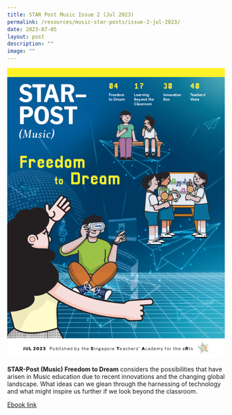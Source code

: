 ```yaml
---
title: STAR Post Music Issue 2 (Jul 2023)
permalink: /resources/music-star-posts/issue-2-jul-2023/
date: 2023-07-05
layout: post
description: ""
image: ""
---
```

![](/images/Publications/STAR%20POST%20(Music)/star-post%20(music):%20issue%202%20(jul%202023).PNG)

**STAR-Post (Music) Freedom to Dream** considers the possibilities that have arisen in Music education due to recent innovations and the changing global landscape. What ideas can we glean through the harnessing of technology and what might inspire us further if we look beyond the classroom.

[Ebook link](https://go.gov.sg/spmusjul23)